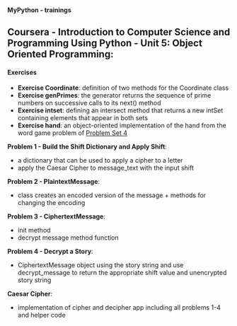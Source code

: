 #### MyPython - trainings

## Coursera - Introduction to Computer Science and Programming Using Python - Unit 5: Object Oriented Programming:

#### Exercises

- **Exercise Coordinate**: definition of two methods for the Coordinate class
- **Exercise genPrimes**: the generator returns the sequence of prime numbers on successive calls to its next() method
- **Exercise intset**: defining an intersect method that returns a new intSet containing elements that appear in both sets
- **Exercise hand**: an object-oriented implementation of the hand from the word game problem of [Problem Set 4](https://github.com/alexey198631/trainings/tree/main/edx_introduction_to_computer_science_and_programming_using_Python/Problem_Set_4_Good_Programming_Practices)


**Problem 1 - Build the Shift Dictionary and Apply Shift**:

- a dictionary that can be used to apply a cipher to a letter
- apply the Caesar Cipher to message_text with the input shift

**Problem 2 - PlaintextMessage**:

- class creates an encoded version of the message + methods for changing the encoding

**Problem 3 - CiphertextMessage**:

- init method
- decrypt message method function

**Problem 4 - Decrypt a Story**:

- CiphertextMessage object using the story string and use decrypt_message to return
the appropriate shift value and unencrypted story string

**Caesar Cipher**:

- implementation of cipher and decipher app including all problems 1-4 and helper code
